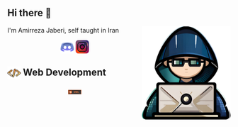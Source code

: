 <h2>Hi there 👋</h2>
<img align="right" src="./assist/developer-vector.png" width='200'/>

 I'm Amirreza Jaberi, self taught in Iran
 
<div align="center">
    <a herf="https://discord.gg/BGZWaFzaUP">
        <img align="center" src="./assist/discord.png" width="30px">
    </a>
    <a herf="https://www.instagram.com/dev.amirreza/">
        <img align="center" src="./assist/instagram.png" width="30px">
    </a>
</div>

## <img align="center" src="./assist/code.png" width="30px"> Web Development
<div align="center">
    <a herf="https://en.wikipedia.org/wiki/HTML">
        <img align="center" src="./assist/languages/html.png" width="30px">
    </a>
</div>